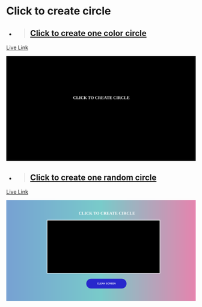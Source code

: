 # Click to create circle

- > ## [Click to create one color circle](https://github.com/DesaiVishal-16/FSJS2.O/tree/main/Javascript/javascript%20DOM/CLICK%20TO%20CREATE%20CIRCLE/Click%20to%20create%20one%20color%20circle)

[Live Link](https://click-to-create-one-color-circle16.netlify.app)

![Output](https://github.com/DesaiVishal-16/FSJS2.O/blob/main/Javascript/javascript%20DOM/CLICK%20TO%20CREATE%20CIRCLE/Click%20to%20create%20one%20color%20circle/output.png)


- >## [Click to create one random circle](https://github.com/DesaiVishal-16/FSJS2.O/tree/main/Javascript/javascript%20DOM/CLICK%20TO%20CREATE%20CIRCLE/Click%20to%20create%20random%20color%20circle)

[Live Link](https://click-to-create-random-color-circle16.netlify.app)

![Output](https://github.com/DesaiVishal-16/FSJS2.O/blob/main/Javascript/javascript%20DOM/CLICK%20TO%20CREATE%20CIRCLE/Click%20to%20create%20random%20color%20circle/output.png)

